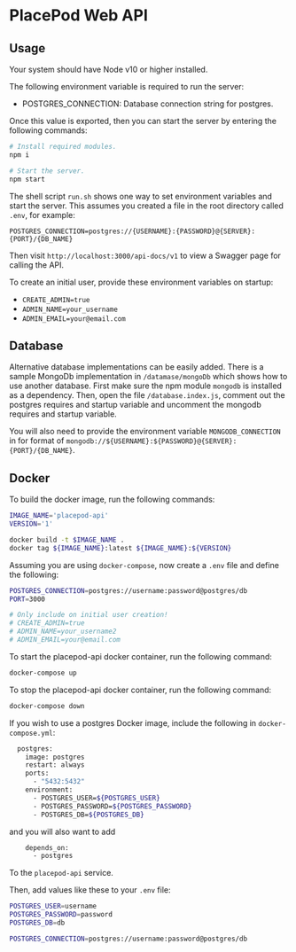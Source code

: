 # PlacePod Web API

## Usage

Your system should have Node v10 or higher installed.

The following environment variable is required to run the server:

- POSTGRES_CONNECTION: Database connection string for postgres.

Once this value is exported, then you can start the server by
entering the following commands:

```sh
# Install required modules.
npm i

# Start the server.
npm start
```

The shell script `run.sh` shows one way to set environment variables and start the server. This assumes you
created a file in the root directory called `.env`, for example:

```
POSTGRES_CONNECTION=postgres://{USERNAME}:{PASSWORD}@{SERVER}:{PORT}/{DB_NAME}
```

Then visit `http://localhost:3000/api-docs/v1` to view a Swagger page for calling the API.

To create an initial user, provide these environment variables on startup:

- `CREATE_ADMIN=true`
- `ADMIN_NAME=your_username`
- `ADMIN_EMAIL=your@email.com`

## Database

Alternative database implementations can be easily added. There is a sample MongoDb implementation in `/datamase/mongoDb` which shows how to use another database.
First make sure the npm module `mongodb` is installed as a dependency. Then, open the file `/database.index.js`, comment out 
the postgres requires and startup variable and uncomment the mongodb requires and startup variable.

You will also need to provide the environment variable `MONGODB_CONNECTION` in for format of `mongodb://${USERNAME}:${PASSWORD}@{SERVER}:{PORT}/{DB_NAME}`.

## Docker

To build the docker image, run the following commands:

```sh
IMAGE_NAME='placepod-api'
VERSION='1'

docker build -t $IMAGE_NAME .
docker tag ${IMAGE_NAME}:latest ${IMAGE_NAME}:${VERSION}
```

Assuming you are using `docker-compose`, now create a `.env` file and define the following:

```sh
POSTGRES_CONNECTION=postgres://username:password@postgres/db
PORT=3000

# Only include on initial user creation!
# CREATE_ADMIN=true
# ADMIN_NAME=your_username2
# ADMIN_EMAIL=your@email.com

```

To start the placepod-api docker container, run the following command:

```sh
docker-compose up
```

To stop the placepod-api docker container, run the following command:

```sh
docker-compose down
```

If you wish to use a postgres Docker image, include the following in `docker-compose.yml`:

```sh
  postgres:
    image: postgres
    restart: always
    ports:
      - "5432:5432"
    environment:
      - POSTGRES_USER=${POSTGRES_USER}
      - POSTGRES_PASSWORD=${POSTGRES_PASSWORD}
      - POSTGRES_DB=${POSTGRES_DB}
```

and you will also want to add

```sh
    depends_on:
      - postgres
```
To the `placepod-api` service.

Then, add values like these to your `.env` file:

```sh
POSTGRES_USER=username
POSTGRES_PASSWORD=password
POSTGRES_DB=db

POSTGRES_CONNECTION=postgres://username:password@postgres/db
```
